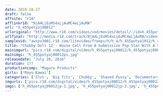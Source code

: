 ```yaml
---
date: 2018-10-27
draft: false
affsite: "r18"
afflinkr18: "NjA4LjEuMS4xLjAuMC4wLjAuMA"
url: "h_455potyaj00012"
urloriginal: "http://www.r18.com/videos/vod/movies/detail/-/id=h_455potyaj00012"
urlfinal: "http://media.r18.com/track/NjA4LjEuMS4xLjAuMC4wLjAuMA/videos/vod/movies/detail/-/id=h_455potyaj00012"
samplevid: "awspv3001.r18.com/litevideo/freepv/h/h_4/h_455potyaj012/h_455potyaj012_dmb_w.mp4"
title: "Chubby Doll 12 - House Call From A Submissive Pop Star With A Shaved Pussy! All Yours For One Whole Day! Mayu Kawai"
mainimgurl: "pics.r18.com/digital/video/h_455potyaj00012/h_455potyaj00012ps.jpg"
mainimgs: "h_455potyaj00012ps.jpg"
releasedate: "July 28, 2016"
duration: 177
productioncomp: "Maguro Products"
girls: ['Mayu Kawai']
categories: ['Slut', 'Big Tits', 'Chubby', 'Shaved Pussy', 'Documentary', 'Featured Actress', 'Hi-Def']
imgurls: ['pics.r18.com/digital/video/h_455potyaj00012/h_455potyaj00012jp-1.jpg', 'pics.r18.com/digital/video/h_455potyaj00012/h_455potyaj00012jp-2.jpg', 'pics.r18.com/digital/video/h_455potyaj00012/h_455potyaj00012jp-3.jpg', 'pics.r18.com/digital/video/h_455potyaj00012/h_455potyaj00012jp-4.jpg', 'pics.r18.com/digital/video/h_455potyaj00012/h_455potyaj00012jp-5.jpg', 'pics.r18.com/digital/video/h_455potyaj00012/h_455potyaj00012jp-6.jpg', 'pics.r18.com/digital/video/h_455potyaj00012/h_455potyaj00012jp-7.jpg', 'pics.r18.com/digital/video/h_455potyaj00012/h_455potyaj00012jp-8.jpg', 'pics.r18.com/digital/video/h_455potyaj00012/h_455potyaj00012jp-9.jpg', 'pics.r18.com/digital/video/h_455potyaj00012/h_455potyaj00012jp-10.jpg', 'pics.r18.com/digital/video/h_455potyaj00012/h_455potyaj00012jp-11.jpg', 'pics.r18.com/digital/video/h_455potyaj00012/h_455potyaj00012jp-12.jpg', 'pics.r18.com/digital/video/h_455potyaj00012/h_455potyaj00012jp-13.jpg', 'pics.r18.com/digital/video/h_455potyaj00012/h_455potyaj00012jp-14.jpg', 'pics.r18.com/digital/video/h_455potyaj00012/h_455potyaj00012jp-15.jpg', 'pics.r18.com/digital/video/h_455potyaj00012/h_455potyaj00012jp-16.jpg', 'pics.r18.com/digital/video/h_455potyaj00012/h_455potyaj00012jp-17.jpg', 'pics.r18.com/digital/video/h_455potyaj00012/h_455potyaj00012jp-18.jpg', 'pics.r18.com/digital/video/h_455potyaj00012/h_455potyaj00012jp-19.jpg', 'pics.r18.com/digital/video/h_455potyaj00012/h_455potyaj00012jp-20.jpg']
imgs: ['h_455potyaj00012jp-1.jpg', 'h_455potyaj00012jp-2.jpg', 'h_455potyaj00012jp-3.jpg', 'h_455potyaj00012jp-4.jpg', 'h_455potyaj00012jp-5.jpg', 'h_455potyaj00012jp-6.jpg', 'h_455potyaj00012jp-7.jpg', 'h_455potyaj00012jp-8.jpg', 'h_455potyaj00012jp-9.jpg', 'h_455potyaj00012jp-10.jpg', 'h_455potyaj00012jp-11.jpg', 'h_455potyaj00012jp-12.jpg', 'h_455potyaj00012jp-13.jpg', 'h_455potyaj00012jp-14.jpg', 'h_455potyaj00012jp-15.jpg', 'h_455potyaj00012jp-16.jpg', 'h_455potyaj00012jp-17.jpg', 'h_455potyaj00012jp-18.jpg', 'h_455potyaj00012jp-19.jpg', 'h_455potyaj00012jp-20.jpg']
---
```

